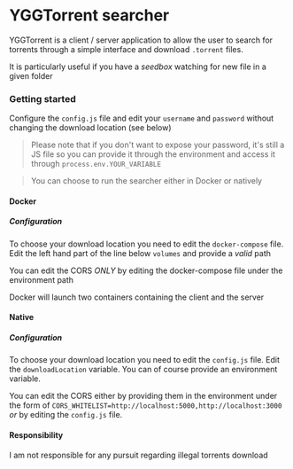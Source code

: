 # YGGTorrent searcher

YGGTorrent is a client / server application to allow the user to search for torrents through a simple interface and download `.torrent` files.

It is particularly useful if you have a _seedbox_ watching for new file in a given folder

### Getting started

Configure the `config.js` file and edit your `username` and `password` without changing the download location (see below)

> Please note that if you don't want to expose your password, it's still a JS file so you can provide it through the environment and access it through `process.env.YOUR_VARIABLE`

> You can choose to run the searcher either in Docker or natively 

#### Docker

##### Configuration

To choose your download location you need to edit the `docker-compose` file.
Edit the left hand part of the line below `volumes` and provide a _valid_ path

You can edit the CORS _ONLY_ by editing the docker-compose file under the environment path

Docker will launch two containers containing the client and the server

#### Native

##### Configuration

To choose your download location you need to edit the `config.js` file.
Edit the `downloadLocation` variable. You can of course provide an environment variable.

You can edit the CORS either by providing them in the environment under the form of `CORS_WHITELIST=http://localhost:5000,http://localhost:3000` _or_ by editing the `config.js` file.

#### Responsibility

I am not responsible for any pursuit regarding illegal torrents download